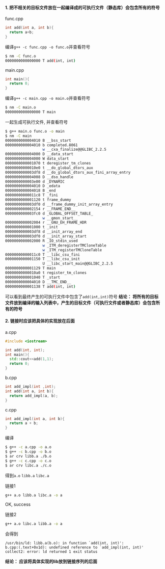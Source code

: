 #### 1. 把不相关的目标文件放在一起编译成的可执行文件（静态库）会包含所有的符号
func.cpp
```C++
int add(int a, int b){
  return a+b;
}
```
编译`g++ -c func.cpp -o func.o`并查看符号
```bash
$ nm -C func.o
0000000000000000 T add(int, int)
```
main.cpp
```C++
int main(){
  return 0;
}
```
编译`g++ -c main.cpp -o main.o`并查看符号
```bash
$ nm -C main.o
0000000000000000 T main
```
一起生成可执行文件, 并查看符号
```bash
$ g++ main.o func.o -o main
$ nm -C main
0000000000004010 B __bss_start
0000000000004010 b completed.8061
                 w __cxa_finalize@@GLIBC_2.2.5
0000000000004000 D __data_start
0000000000004000 W data_start
0000000000001070 t deregister_tm_clones
00000000000010e0 t __do_global_dtors_aux
0000000000003df8 d __do_global_dtors_aux_fini_array_entry
0000000000004008 D __dso_handle
0000000000003e00 d _DYNAMIC
0000000000004010 D _edata
0000000000004018 B _end
00000000000011c8 T _fini
0000000000001120 t frame_dummy
0000000000003df0 d __frame_dummy_init_array_entry
0000000000002154 r __FRAME_END__
0000000000003fc0 d _GLOBAL_OFFSET_TABLE_
                 w __gmon_start__
0000000000002004 r __GNU_EH_FRAME_HDR
0000000000001000 t _init
0000000000003df8 d __init_array_end
0000000000003df0 d __init_array_start
0000000000002000 R _IO_stdin_used
                 w _ITM_deregisterTMCloneTable
                 w _ITM_registerTMCloneTable
00000000000011c0 T __libc_csu_fini
0000000000001150 T __libc_csu_init
                 U __libc_start_main@@GLIBC_2.2.5
0000000000001129 T main
00000000000010a0 t register_tm_clones
0000000000001040 T _start
0000000000004010 D __TMC_END__
0000000000001138 T add(int, int)
```
可以看到最终产生的可执行文件中包含了`add(int,int)`符号
**结论： 将所有的目标文件放到编译的输入列表中，产生的目标文件（可执行文件或者静态库）会包含所有的符号**

#### 2. 链接时应该把具体的实现放在后面
a.cpp
```c++
#include <iostream>

int add(int, int);
int main(){
  std::cout<<add(1,1);
  return 0;
}
```
b.cpp
```c++
int add_impl(int ,int);
int add(int a, int b){
  return add_impl(a, b);
}
```
c.cpp
```c++
int add_impl(int a, int b){
  return a + b;
}
```
编译
```bash
$ g++ -c a.cpp -o a.o
$ g++ -c b.cpp -o b.o
$ ar crv libb.a ./b.o
$ g++ -c c.cpp -o c.o
$ ar crv libc.a ./c.o
```
得到`a.o` `libb.a` `libc.a`

链接1
```bash
g++ a.o libb.a libc.a -o a
```
OK, success

链接2 
```bash
g++ a.o libc.a libb.a -o a
```
会得到
```
/usr/bin/ld: libb.a(b.o): in function `add(int, int)':
b.cpp:(.text+0x1d): undefined reference to `add_impl(int, int)'
collect2: error: ld returned 1 exit status
```
**结论： 应该将具体实现的lib放到链接序列的后面**


